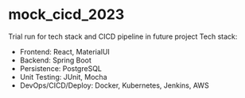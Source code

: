 # mock_cicd_2023
Trial run for tech stack and CICD pipeline in future project
Tech stack:
* Frontend: React, MaterialUI
* Backend: Spring Boot
* Persistence: PostgreSQL
* Unit Testing: JUnit, Mocha
* DevOps/CICD/Deploy: Docker, Kubernetes, Jenkins, AWS
